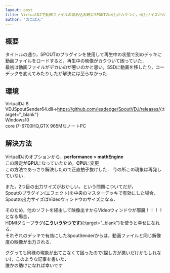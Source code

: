 ```yaml
---
layout: post
title: VirtualDJで動画ファイルの読み込み時にSPOUTの出力がカクつく，出力サイズがおかしいなど
author: "カニぱん"
---
```


## 概要
タイトルの通り，SPOUTのプラグインを使用して再生中の状態で別のデッキに動画ファイルをロードすると，再生中の映像がカクついて困っていた．  
最初は動画ファイルがデカいのが悪いのかと思い，SSDに動画を移したり，コーデックを変えてみたりしたが解決には至らなかった．

## 環境
VirtualDJ 8  
VDJSpoutSender64.dll→<https://github.com/leadedge/SpoutVDJ/releases/>{:target="_blank"}  
Windows10  
core i7-6700HQ,GTX 965MなノートPC

## 解決方法
VirtualDJのオプションから，**performance > mathEngine**  
この設定が**GPU**になっていたため，**CPU**に変更  
この方法であっさり解決したので正直拍子抜けした．
今の所この現象は再発していない．

また，2つ目の出力サイズがおかしい，という問題についてだが，  
Spoutのプラグイン(エフェクト)を中央のマスターデッキで有効にした場合，Spoutの出力サイズはVideoウィンドウのサイズになる．  

そのため，他のソフトを経由して映像出すからVideoウィンドウが邪魔！！！！となる場合，  
HDMIダミープラグ[**(こういうやつです)**](https://www.amazon.co.jp/s?k=HDMI+%E3%83%80%E3%83%9F%E3%83%BC%E3%83%97%E3%83%A9%E3%82%B0){:target="_blank"}を使うと幸せになれる．  
それぞれのデッキで有効にしたSpoutSenderからは，動画ファイルと同じ解像度の映像が出力される．

ググっても同様の現象が出てこなくて困ったので(探し方が悪いだけかもしれない)，このような記事を書いた．  
誰かの助けになれば幸いです
